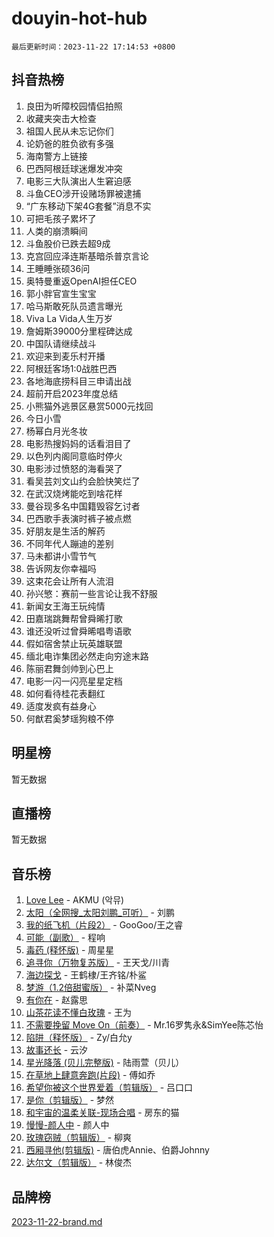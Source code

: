 # douyin-hot-hub

`最后更新时间：2023-11-22 17:14:53 +0800`

## 抖音热榜

1. 良田为听障校园情侣拍照
1. 收藏夹突击大检查
1. 祖国人民从未忘记你们
1. 论奶爸的胜负欲有多强
1. 海南警方上链接
1. 巴西阿根廷球迷爆发冲突
1. 电影三大队演出人生窘迫感
1. 斗鱼CEO涉开设赌场罪被逮捕
1. “广东移动下架4G套餐”消息不实
1. 可把毛孩子累坏了
1. 人类的崩溃瞬间
1. 斗鱼股价已跌去超9成
1. 克宫回应泽连斯基暗杀普京言论
1. 王睡睡张硕36问
1. 奥特曼重返OpenAI担任CEO
1. 郭小胖官宣生宝宝
1. 哈马斯敢死队员遗言曝光
1. Viva La Vida人生万岁
1. 詹姆斯39000分里程碑达成
1. 中国队请继续战斗
1. 欢迎来到麦乐村开播
1. 阿根廷客场1:0战胜巴西
1. 各地海底捞科目三申请出战
1. 超前开启2023年度总结
1. 小熊猫外逃景区悬赏5000元找回
1. 今日小雪
1. 杨幂白月光冬妆
1. 电影热搜妈妈的话看泪目了
1. 以色列内阁同意临时停火
1. 电影涉过愤怒的海看哭了
1. 看吴芸刘文山约会脸快笑烂了
1. 在武汉烧烤能吃到啥花样
1. 曼谷现多名中国籍毁容乞讨者
1. 巴西歌手表演时裤子被点燃
1. 好朋友是生活的解药
1. 不同年代人蹦迪的差别
1. 马未都讲小雪节气
1. 告诉网友你幸福吗
1. 这束花会让所有人流泪
1. 孙兴慜：赛前一些言论让我不舒服
1. 新闻女王海王玩纯情
1. 田嘉瑞跳舞帮曾舜晞打歌
1. 谁还没听过曾舜晞唱粤语歌
1. 假如宿舍禁止玩英雄联盟
1. 缅北电诈集团必然走向穷途末路
1. 陈丽君舞剑帅到心巴上
1. 电影一闪一闪亮星星定档
1. 如何看待桂花表翻红
1. 适度发疯有益身心
1. 何猷君奚梦瑶狗粮不停

## 明星榜

暂无数据

## 直播榜

暂无数据

## 音乐榜

1. [Love Lee](https://sf3-cdn-tos.douyinstatic.com/obj/tos-cn-ve-2774/o05GbkJGbCBTdDnMtB0fwOYgkeZp23vrWQDQBS) - AKMU (악뮤)
1. [太阳（全网搜_太阳刘鹏_可听）](https://sf6-cdn-tos.douyinstatic.com/obj/tos-cn-ve-2774/ogWbyIQnlBFImVbeDocRdCIYtBHlbJXgfZMvgz) - 刘鹏
1. [我的纸飞机（片段2）](https://sf6-cdn-tos.douyinstatic.com/obj/tos-cn-ve-2774/oM2ZrKcg2CD5AeRB2gkeXOFB1IxAGJdZPazYHf) - GooGoo/王之睿
1. [可能（副歌）](https://sf3-cdn-tos.douyinstatic.com/obj/tos-cn-ve-2774/cde1731888894259b333569393c2fb51) - 程响
1. [毒药 (释怀版)](https://sf3-cdn-tos.douyinstatic.com/obj/tos-cn-ve-2774/oYILMEAzspdZBIzy4frJNB8ZHPHWAhiwowd4Ad) - 周星星
1. [追寻你（万物复苏版）](https://sf3-cdn-tos.douyinstatic.com/obj/tos-cn-ve-2774/oYeAZJsbjIDit9APmBg8u6uDUQnHmoCf3gbo74) - 王天戈/川青
1. [海边探戈](https://sf3-cdn-tos.douyinstatic.com/obj/tos-cn-ve-2774/os9gE0VQCGqt6VQkZDyBBYvfSDY0QFe3vVmubn) - 王鹤棣/王齐铭/朴鲨
1. [梦游（1.2倍甜蜜版）](https://sf6-cdn-tos.douyinstatic.com/obj/tos-cn-ve-2774/o4gyAUm8hwufoEABmwVIiQtHsFuGzAEEWtNMzo) - 补菜Nveg
1. [有你在](https://sf3-cdn-tos.douyinstatic.com/obj/tos-cn-ve-2774/o8zImmNsI8B0yfAW5FKAB1oBhkMAlIrwsZEi1V) - 赵露思
1. [山茶花读不懂白玫瑰](https://sf6-cdn-tos.douyinstatic.com/obj/tos-cn-ve-2774/osfn8B7DktrRHEPJgPCfDbw7QDQEkwC16BxZg9) - 王为
1. [不需要挽留 Move On（前奏）](https://sf3-cdn-tos.douyinstatic.com/obj/tos-cn-ve-2774/ooCBhgCCkF4nExzQL9WZSUbitfA8IsDkgQIYhe) - Mr.16罗隽永&SimYee陈芯怡
1. [陷阱（释怀版）](https://sf3-cdn-tos.douyinstatic.com/obj/tos-cn-ve-2774/oE8C21LeZrzKLDFfQYgMzx4GAIHageG5IzayY7) - Zy/白允y
1. [故事还长](https://sf6-cdn-tos.douyinstatic.com/obj/tos-cn-ve-2774/30a26758c8594f0ab81ac675c33ee2c5) - 云汐
1. [星光降落 (贝儿完整版)](https://sf6-cdn-tos.douyinstatic.com/obj/tos-cn-ve-2774/okwB9hAwyAtsFFkFBzAX1hOOfQuIoMNs0W2Mwr) - 陆雨萱（贝儿）
1. [在草地上肆意奔跑(片段)](https://sf3-cdn-tos.douyinstatic.com/obj/tos-cn-ve-2774/8831d494742f45dabdfa8adb8b817259) - 傅如乔
1. [希望你被这个世界爱着（剪辑版）](https://sf6-cdn-tos.douyinstatic.com/obj/tos-cn-ve-2774/oo4H3BfEygN7l7bQaMBOZHCQ1eI4FqtED5skQ2) - 吕口口
1. [是你（剪辑版）](https://sf6-cdn-tos.douyinstatic.com/obj/tos-cn-ve-2774/46019dae783c4c969944217fe1cfafc4) - 梦然
1. [和宇宙的温柔关联-现场合唱](https://sf3-cdn-tos.douyinstatic.com/obj/tos-cn-ve-2774/o0hONGDYQBgk0e5bqDeQOonVmncA6tC2nBwZLT) - 房东的猫
1. [慢慢-颜人中](https://sf6-cdn-tos.douyinstatic.com/obj/tos-cn-ve-2774/ocjHNfBXdBxQNC8ZGAeoLMFTUgtBg8bkExunDC) - 颜人中
1. [玫瑰窃贼（剪辑版）](https://sf6-cdn-tos.douyinstatic.com/obj/tos-cn-ve-2774/oMqAsB3ixIhSWqAJOAwf3a0hU2zKJLBolQtFlI) - 柳爽
1. [西厢寻他(剪辑版)](https://sf6-cdn-tos.douyinstatic.com/obj/tos-cn-ve-2774/oUsAVfAQKlRNxEv5qxvIB8o5qmIWUcXbzJKJhw) - 唐伯虎Annie、伯爵Johnny
1. [达尔文（剪辑版）](https://sf6-cdn-tos.douyinstatic.com/obj/tos-cn-ve-2774/oQuPQQmEgnCeZsgKQ78VBZjNVtegzBGpoSbQPD) - 林俊杰

## 品牌榜

[2023-11-22-brand.md](2023-11-22-brand.md)
